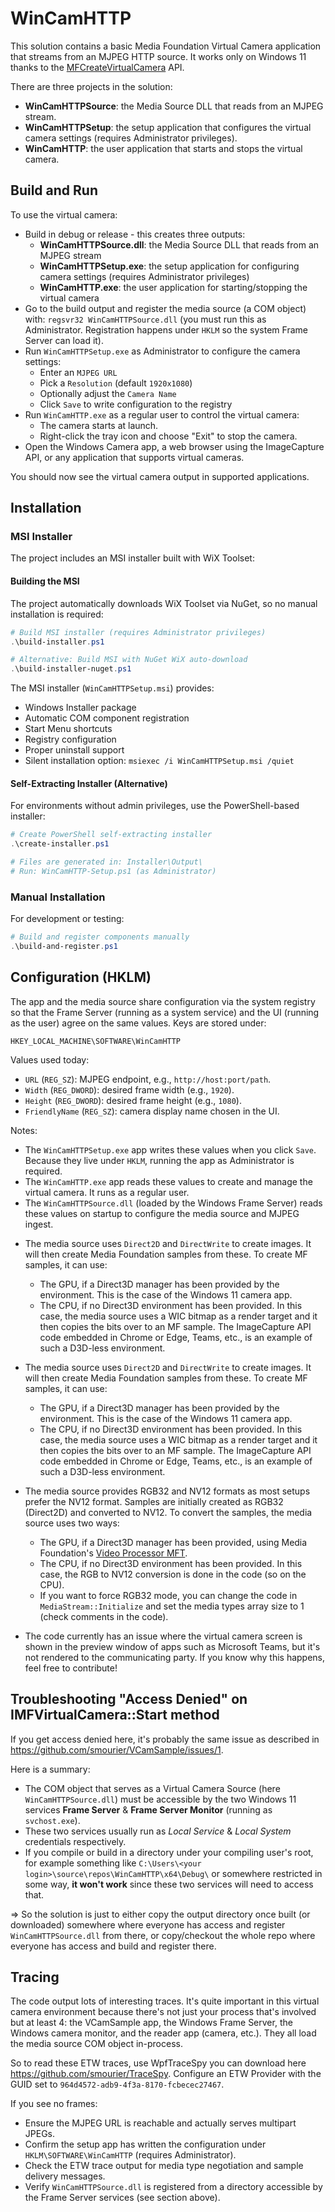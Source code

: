 # WinCamHTTP
This solution contains a basic Media Foundation Virtual Camera application that streams from an MJPEG HTTP source. It works only on Windows 11 thanks to the [MFCreateVirtualCamera](https://learn.microsoft.com/en-us/windows/win32/api/mfvirtualcamera/nf-mfvirtualcamera-mfcreatevirtualcamera) API.

There are three projects in the solution:

* **WinCamHTTPSource**: the Media Source DLL that reads from an MJPEG stream.
* **WinCamHTTPSetup**: the setup application that configures the virtual camera settings (requires Administrator privileges).
* **WinCamHTTP**: the user application that starts and stops the virtual camera.

## Build and Run

To use the virtual camera:

* Build in debug or release - this creates three outputs:
  - **WinCamHTTPSource.dll**: the Media Source DLL that reads from an MJPEG stream
  - **WinCamHTTPSetup.exe**: the setup application for configuring camera settings (requires Administrator privileges)  
  - **WinCamHTTP.exe**: the user application for starting/stopping the virtual camera
* Go to the build output and register the media source (a COM object) with: `regsvr32 WinCamHTTPSource.dll` (you must run this as Administrator. Registration happens under `HKLM` so the system Frame Server can load it).
* Run `WinCamHTTPSetup.exe` as Administrator to configure the camera settings:
  - Enter an `MJPEG URL`
  - Pick a `Resolution` (default `1920x1080`)
  - Optionally adjust the `Camera Name`
  - Click `Save` to write configuration to the registry
* Run `WinCamHTTP.exe` as a regular user to control the virtual camera:
  - The camera starts at launch.
  - Right-click the tray icon and choose "Exit" to stop the camera.
* Open the Windows Camera app, a web browser using the ImageCapture API, or any application that supports virtual cameras.

You should now see the virtual camera output in supported applications.

## Installation

### MSI Installer

The project includes an MSI installer built with WiX Toolset:

#### Building the MSI

The project automatically downloads WiX Toolset via NuGet, so no manual installation is required:

```powershell
# Build MSI installer (requires Administrator privileges)
.\build-installer.ps1

# Alternative: Build MSI with NuGet WiX auto-download  
.\build-installer-nuget.ps1
```

The MSI installer (`WinCamHTTPSetup.msi`) provides:
- Windows Installer package
- Automatic COM component registration
- Start Menu shortcuts
- Registry configuration
- Proper uninstall support
- Silent installation option: `msiexec /i WinCamHTTPSetup.msi /quiet`

#### Self-Extracting Installer (Alternative)

For environments without admin privileges, use the PowerShell-based installer:

```powershell
# Create PowerShell self-extracting installer
.\create-installer.ps1

# Files are generated in: Installer\Output\
# Run: WinCamHTTP-Setup.ps1 (as Administrator)
```

### Manual Installation

For development or testing:

```powershell
# Build and register components manually
.\build-and-register.ps1
```

## Configuration (HKLM)

The app and the media source share configuration via the system registry so that the Frame Server (running as a system service) and the UI (running as the user) agree on the same values. Keys are stored under:

`HKEY_LOCAL_MACHINE\SOFTWARE\WinCamHTTP`

Values used today:

- `URL` (`REG_SZ`): MJPEG endpoint, e.g., `http://host:port/path`.
- `Width` (`REG_DWORD`): desired frame width (e.g., `1920`).
- `Height` (`REG_DWORD`): desired frame height (e.g., `1080`).
- `FriendlyName` (`REG_SZ`): camera display name chosen in the UI.

Notes:

- The `WinCamHTTPSetup.exe` app writes these values when you click `Save`. Because they live under `HKLM`, running the app as Administrator is required.
- The `WinCamHTTP.exe` app reads these values to create and manage the virtual camera. It runs as a regular user.
- The `WinCamHTTPSource.dll` (loaded by the Windows Frame Server) reads these values on startup to configure the media source and MJPEG ingest.
* The media source uses `Direct2D` and `DirectWrite` to create images. It will then create Media Foundation samples from these. To create MF samples, it can use:
  * The GPU, if a Direct3D manager has been provided by the environment. This is the case of the Windows 11 camera app.
  * The CPU, if no Direct3D environment has been provided. In this case, the media source uses a WIC bitmap as a render target and it then copies the bits over to an MF sample. The ImageCapture API code embedded in Chrome or Edge, Teams, etc., is an example of such a D3D-less environment.
* The media source uses `Direct2D` and `DirectWrite` to create images. It will then create Media Foundation samples from these. To create MF samples, it can use:
  * The GPU, if a Direct3D manager has been provided by the environment. This is the case of the Windows 11 camera app.
  * The CPU, if no Direct3D environment has been provided. In this case, the media source uses a WIC bitmap as a render target and it then copies the bits over to an MF sample. The ImageCapture API code embedded in Chrome or Edge, Teams, etc., is an example of such a D3D-less environment.
* The media source provides RGB32 and NV12 formats as most setups prefer the NV12 format. Samples are initially created as RGB32 (Direct2D) and converted to NV12. To convert the samples, the media source uses two ways:
  * The GPU, if a Direct3D manager has been provided, using Media Foundation's [Video Processor MFT](https://learn.microsoft.com/en-us/windows/win32/medfound/video-processor-mft).
  * The CPU, if no Direct3D environment has been provided. In this case, the RGB to NV12 conversion is done in the code (so on the CPU).
  * If you want to force RGB32 mode, you can change the code in `MediaStream::Initialize` and set the media types array size to 1 (check comments in the code).

* The code currently has an issue where the virtual camera screen is shown in the preview window of apps such as Microsoft Teams, but it's not rendered to the communicating party. If you know why this happens, feel free to contribute!

## Troubleshooting "Access Denied" on IMFVirtualCamera::Start method
If you get access denied here, it's probably the same issue as described in https://github.com/smourier/VCamSample/issues/1.

Here is a summary:

* The COM object that serves as a Virtual Camera Source (here `WinCamHTTPSource.dll`) must be accessible by the two Windows 11 services **Frame Server** & **Frame Server Monitor** (running as `svchost.exe`).
* These two services usually run as *Local Service* & *Local System* credentials respectively.
* If you compile or build in a directory under your compiling user's root, for example something like `C:\Users\<your login>\source\repos\WinCamHTTP\x64\Debug\` or somewhere restricted in some way, **it won't work** since these two services will need to access that.

=> So the solution is just to either copy the output directory once built (or downloaded) somewhere where everyone has access and register `WinCamHTTPSource.dll` from there, or copy/checkout the whole repo where everyone has access and build and register there.

## Tracing

The code output lots of interesting traces. It's quite important in this virtual camera environment because there's not just your process that's involved but at least 4: the VCamSample app, the Windows Frame Server, the Windows camera monitor, and the reader app (camera, etc.). They all load the media source COM object in-process.

So to read these ETW traces, use WpfTraceSpy you can download here https://github.com/smourier/TraceSpy. Configure an ETW Provider with the GUID set to `964d4572-adb9-4f3a-8170-fcbecec27467`.

If you see no frames:

- Ensure the MJPEG URL is reachable and actually serves multipart JPEGs.
- Confirm the setup app has written the configuration under `HKLM\SOFTWARE\WinCamHTTP` (requires Administrator).
- Check the ETW trace output for media type negotiation and sample delivery messages.
- Verify `WinCamHTTPSource.dll` is registered from a directory accessible by the Frame Server services (see section above).

